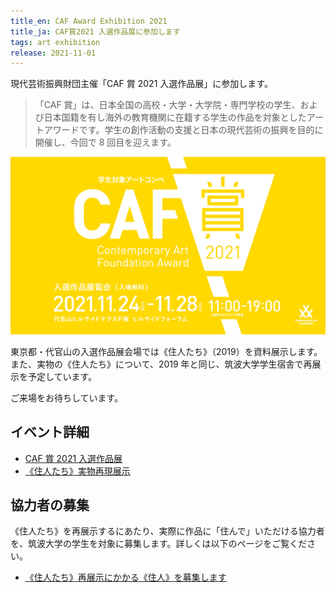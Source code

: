 ```yaml
---
title_en: CAF Award Exhibition 2021
title_ja: CAF賞2021 入選作品展に参加します
tags: art exhibition
release: 2021-11-01
---
```


現代芸術振興財団主催「CAF 賞 2021 入選作品展」に参加します。

> 「CAF 賞」は、日本全国の高校・大学・大学院・専門学校の学生、および日本国籍を有し海外の教育機関に在籍する学生の作品を対象としたアートアワードです。学生の創作活動の支援と日本の現代芸術の振興を目的に開催し、今回で 8 回目を迎えます。

![](/events/caf21/caf21_banner.jpg)

東京都・代官山の入選作品展会場では《住人たち》（2019）を資料展示します。また、実物の《住人たち》について、2019 年と同じ、筑波大学学生宿舎で再展示を予定しています。

ご来場をお待ちしています。

## イベント詳細

- [CAF 賞 2021 入選作品展](/events/caf21)
- [《住人たち》実物再現展示](/events/residents21)

## 協力者の募集

《住人たち》を再展示するにあたり、実際に作品に「住んで」いただける協力者を、筑波大学の学生を対象に募集します。詳しくは以下のページをご覧ください。

- [《住人たち》再展示にかかる《住人》を募集します](https://posts.nandenjin.com/2021/residents-reconstruction/)
